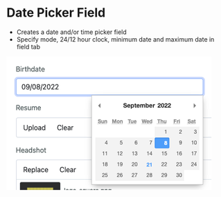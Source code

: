 # Date Picker Field

- Creates a date and/or time picker field
- Specify mode, 24/12 hour clock, minimum date and maximum date in field tab

![Field Configuration](./images/datepicker.png 'Field Configuration')